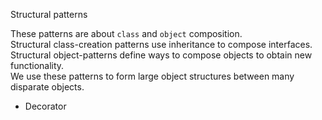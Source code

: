 Structural patterns

These patterns are about `class` and `object` composition.  
Structural class-creation patterns use inheritance to compose interfaces.  
Structural object-patterns define ways to compose objects to obtain new functionality.  
We use these patterns to form large object structures between many disparate objects.

* Decorator
